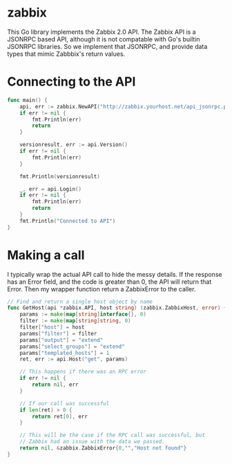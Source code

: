 zabbix
======

This Go library implements the Zabbix 2.0 API. The Zabbix API is a JSONRPC
based API, although it is not compatable with Go's builtin JSONRPC libraries.
So we implement that JSONRPC, and provide data types that mimic Zabbbix's
return values.

Connecting to the API
=====================

```go
func main() {
    api, err := zabbix.NewAPI("http://zabbix.yourhost.net/api_jsonrpc.php", "User", "Password", nil)
    if err != nil {
        fmt.Println(err)
        return
    }

    versionresult, err := api.Version()
    if err != nil {
        fmt.Println(err)
    }

    fmt.Println(versionresult)

    _, err = api.Login()
    if err != nil {
        fmt.Println(err)
        return
    }
    fmt.Println("Connected to API")
}
```

Making a call
=============

I typically wrap the actual API call to hide the messy details. If the
response has an Error field, and the code is greater than 0, the API
will return that Error. Then my wrapper function return a ZabbixError
to the caller.

```go
// Find and return a single host object by name
func GetHost(api *zabbix.API, host string) (zabbix.ZabbixHost, error) {
    params := make(map[string]interface{}, 0)
    filter := make(map[string]string, 0)
    filter["host"] = host
    params["filter"] = filter
    params["output"] = "extend"
    params["select_groups"] = "extend"
    params["templated_hosts"] = 1
    ret, err := api.Host("get", params)

    // This happens if there was an RPC error
    if err != nil {
        return nil, err
    }

    // If our call was successful
    if len(ret) > 0 {
        return ret[0], err
    }

    // This will be the case if the RPC call was successful, but
    // Zabbix had an issue with the data we passed.
    return nil, &zabbix.ZabbixError{0,"","Host not found"}
}
```
